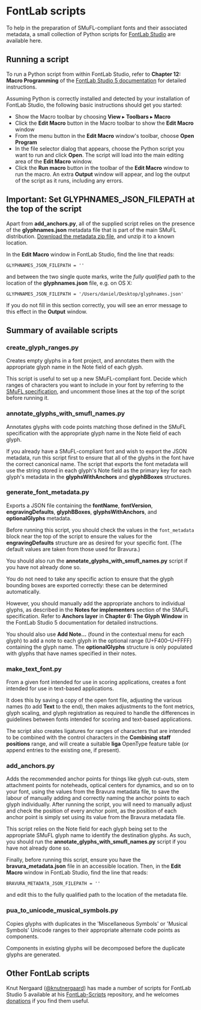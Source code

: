 # FontLab scripts
To help in the preparation of SMuFL-compliant fonts and their associated metadata, a small collection of Python scripts for [FontLab Studio](http://www.fontlab.com/font-editor/fontlab-studio/) are available here.

## Running a script
To run a Python script from within FontLab Studio, refer to **Chapter 12: Macro Programming** of the [FontLab Studio 5 documentation](http://www.fontlab.com/font-editor/fontlab-studio/download-fontlab-studio/) for detailed instructions.

Assuming Python is correctly installed and detected by your installation of FontLab Studio, the following basic instructions should get you started:

* Show the Macro toolbar by choosing **View** ▸ **Toolbars** ▸ **Macro**
* Click the **Edit Macro** button in the Macro toolbar to show the **Edit Macro** window
* From the menu button in the **Edit Macro** window's toolbar, choose **Open Program**
* In the file selector dialog that appears, choose the Python script you want to run and click **Open**. The script will load into the main editing area of the **Edit Macro** window.
* Click the **Run macro** button in the toolbar of the **Edit Macro** window to run the macro. An extra **Output** window will appear, and log the output of the script as it runs, including any errors.

## Important: Set GLYPHNAMES\_JSON\_FILEPATH at the top of the script
Apart from **add_anchors.py**, all of the supplied script relies on the presence of the **glyphnames.json** metadata file that is part of the main SMuFL distribution. [Download the metadata zip file](http://www.smufl.org/download/), and unzip it to a known location.

In the **Edit Macro** window in FontLab Studio, find the line that reads:

```
GLYPHNAMES_JSON_FILEPATH = ''
```

and between the two single quote marks, write the *fully qualified* path to the location of the **glyphnames.json** file, e.g. on OS X:

```
GLYPHNAMES_JSON_FILEPATH = '/Users/daniel/Desktop/glyphnames.json'
```

If you do not fill in this section correctly, you will see an error message to this effect in the **Output** window.

## Summary of available scripts

### create_glyph_ranges.py
Creates empty glyphs in a font project, and annotates them with the appropriate glyph name in the Note field of each glyph.

This script is useful to set up a new SMuFL-compliant font. Decide which ranges of characters you want to include in your font by referring to the [SMuFL specification](http://www.smufl.org/browse), and uncomment those lines at the top of the script before running it.

### annotate_glyphs_with_smufl_names.py
Annotates glyphs with code points matching those defined in the SMuFL specification with the appropriate glyph name in the Note field of each glyph.

If you already have a SMuFL-compliant font and wish to export the JSON metadata, run this script first to ensure that all of the glyphs in the font have the correct canonical name. The script that exports the font metadata will use the string stored in each glyph's Note field as the primary key for each glyph's metadata in the **glyphsWithAnchors** and **glyphBBoxes** structures.

### generate_font_metadata.py
Exports a JSON file containing the **fontName**, **fontVersion**, **engravingDefaults**, **glyphBBoxes**, **glyphsWithAnchors**, and **optionalGlyphs** metadata.

Before running this script, you should check the values in the `font_metadata` block near the top of the script to ensure the values for the **engravingDefaults** structure are as desired for your specific font. (The default values are taken from those used for Bravura.)

You should also run the **annotate_glyphs_with_smufl_names.py** script if you have not already done so.

You do not need to take any specific action to ensure that the glyph bounding boxes are exported correctly: these can be determined automatically.

However, you should manually add the appropriate anchors to individual glyphs, as described in the **Notes for implementers** section of the SMuFL specification. Refer to **Anchors layer** in **Chapter 6: The Glyph Window** in the FontLab Studio 5 documentation for detailed instructions.

You should also use **Add Note...** (found in the contextual menu for each glyph) to add a note to each glyph in the optional range (U+F400–U+FFFF) containing the glyph name. The **optionalGlyphs** structure is only populated with glyphs that have names specified in their notes.

### make_text_font.py
From a given font intended for use in scoring applications, creates a font intended for use in text-based applications.

It does this by saving a copy of the open font file, adjusting the various names (to add **Text** to the end), then makes adjustments to the font metrics, glyph scaling, and glyph registration as required to handle the differences in guidelines between fonts intended for scoring and text-based applications.

The script also creates ligatures for ranges of characters that are intended to be combined with the control characters in the **Combining staff positions** range, and will create a suitable **liga** OpenType feature table (or append entries to the existing one, if present).

### add_anchors.py
Adds the recommended anchor points for things like glyph cut-outs, stem attachment points for noteheads, optical centers for dynamics, and so on to your font, using the values from the Bravura metadata file, to save the labour of manually adding and correctly naming the anchor points to each glyph individually. After running the script, you will need to manually adjust and check the position of every anchor point, as the position of each anchor point is simply set using its value from the Bravura metadata file.

This script relies on the Note field for each glyph being set to the appropriate SMuFL glyph name to identify the destination glyphs. As such, you should run the **annotate_glyphs_with_smufl_names.py** script if you have not already done so.

Finally, before running this script, ensure you have the **bravura_metadata.json** file in an accessible location. Then, in the **Edit Macro** window in FontLab Studio, find the line that reads:

```
BRAVURA_METADATA_JSON_FILEPATH = ''
```

and edit this to the fully qualified path to the location of the metadata file.

### pua_to_unicode_musical_symbols.py
Copies glyphs with duplicates in the 'Miscellaneous Symbols' or 'Musical Symbols' Unicode ranges to their appropriate alternate code points as components.

Components in existing glyphs will be decomposed before the duplicate glyphs are generated.

## Other FontLab scripts
Knut Nergaard ([@knutnergaard](https://github.com/knutnergaard)) has made a number of scripts for FontLab Studio 5 available at his [FontLab-Scripts](https://github.com/knutnergaard/FontLab-Scripts/tree/main/SMuFL) repository, and he welcomes [donations](https://github.com/knutnergaard/FontLab-Scripts) if you find them useful.